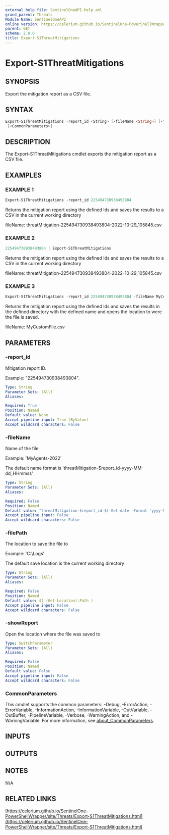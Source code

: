 ```yaml
---
external help file: SentinelOneAPI-help.xml
grand_parent: Threats
Module Name: SentinelOneAPI
online version: https://celerium.github.io/SentinelOne-PowerShellWrapper/site/Threats/Export-S1ThreatMitigations.html
parent: GET
schema: 2.0.0
title: Export-S1ThreatMitigations
---
```


# Export-S1ThreatMitigations

## SYNOPSIS
Export the mitigation report as a CSV file.

## SYNTAX

```powershell
Export-S1ThreatMitigations -report_id <String> [-fileName <String>] [-filePath <String>] [-showReport]
 [<CommonParameters>]
```

## DESCRIPTION
The Export-S1ThreatMitigations cmdlet exports the mitigation report
as a CSV file.

## EXAMPLES

### EXAMPLE 1
```powershell
Export-S1ThreatMitigations -report_id 225494730938493804
```

Returns the mitigation report using the defined Ids and saves the results to a CSV in the current working directory

fileName:
    threatMitigation-225494730938493804-2022-10-29_105845.csv

### EXAMPLE 2
```powershell
225494730938493804 | Export-S1ThreatMitigations
```

Returns the mitigation report using the defined Ids and saves the results to a CSV in the current working directory

fileName:
    threatMitigation-225494730938493804-2022-10-29_105845.csv

### EXAMPLE 3
```powershell
Export-S1ThreatMitigations -report_id 225494730938493804 -fileName MyCustomFile -filePath C:\Logs -showReport
```

Returns the mitigation report using the defined Ids and saves the results in the defined directory with the defined name
and opens the location to were the file is saved.

fileName:
    MyCustomFile.csv

## PARAMETERS

### -report_id
Mitigation report ID.

Example: "225494730938493804".

```yaml
Type: String
Parameter Sets: (All)
Aliases:

Required: True
Position: Named
Default value: None
Accept pipeline input: True (ByValue)
Accept wildcard characters: False
```

### -fileName
Name of the file

Example: 'MyAgents-2022'

The default name format is 'threatMitigation-$report_id-yyyy-MM-dd_HHmmss'

```yaml
Type: String
Parameter Sets: (All)
Aliases:

Required: False
Position: Named
Default value: "threatMitigation-$report_id-$( Get-date -Format 'yyyy-MM-dd_HHmmss' )"
Accept pipeline input: False
Accept wildcard characters: False
```

### -filePath
The location to save the file to

Example: 'C:\Logs'

The default save location is the current working directory

```yaml
Type: String
Parameter Sets: (All)
Aliases:

Required: False
Position: Named
Default value: $( (Get-Location).Path )
Accept pipeline input: False
Accept wildcard characters: False
```

### -showReport
Open the location where the file was saved to

```yaml
Type: SwitchParameter
Parameter Sets: (All)
Aliases:

Required: False
Position: Named
Default value: False
Accept pipeline input: False
Accept wildcard characters: False
```

### CommonParameters
This cmdlet supports the common parameters: -Debug, -ErrorAction, -ErrorVariable, -InformationAction, -InformationVariable, -OutVariable, -OutBuffer, -PipelineVariable, -Verbose, -WarningAction, and -WarningVariable. For more information, see [about_CommonParameters](http://go.microsoft.com/fwlink/?LinkID=113216).

## INPUTS

## OUTPUTS

## NOTES
N\A

## RELATED LINKS

[https://celerium.github.io/SentinelOne-PowerShellWrapper/site/Threats/Export-S1ThreatMitigations.html](https://celerium.github.io/SentinelOne-PowerShellWrapper/site/Threats/Export-S1ThreatMitigations.html)


